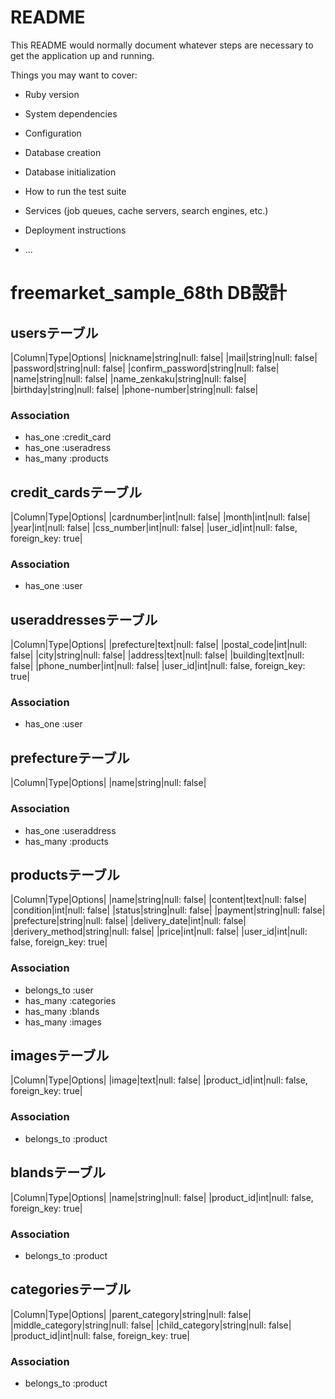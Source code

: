 # README

This README would normally document whatever steps are necessary to get the
application up and running.

Things you may want to cover:

* Ruby version

* System dependencies

* Configuration

* Database creation

* Database initialization

* How to run the test suite

* Services (job queues, cache servers, search engines, etc.)

* Deployment instructions

* ...

# freemarket_sample_68th DB設計
## usersテーブル
|Column|Type|Options|
|nickname|string|null: false|
|mail|string|null: false|
|password|string|null: false|
|confirm_password|string|null: false|
|name|string|null: false|
|name_zenkaku|string|null: false|
|birthday|string|null: false|
|phone-number|string|null: false|
### Association
- has_one :credit_card
- has_one :useradress
- has_many :products

## credit_cardsテーブル
|Column|Type|Options|
|cardnumber|int|null: false|
|month|int|null: false|
|year|int|null: false|
|css_number|int|null: false|
|user_id|int|null: false, foreign_key: true|


### Association
- has_one :user

## useraddressesテーブル
|Column|Type|Options|
|prefecture|text|null: false|
|postal_code|int|null: false|
|city|string|null: false|
|address|text|null: false|
|building|text|null: false|
|phone_number|int|null: false|
|user_id|int|null: false, foreign_key: true|

### Association
- has_one :user



## prefectureテーブル
|Column|Type|Options|
|name|string|null: false|

### Association
- has_one :useraddress
- has_many :products

## productsテーブル
|Column|Type|Options|
|name|string|null: false|
|content|text|null: false|
|condition|int|null: false|
|status|string|null: false|
|payment|string|null: false|
|prefecture|string|null: false|
|delivery_date|int|null: false|
|derivery_method|string|null: false|
|price|int|null: false|
|user_id|int|null: false, foreign_key: true|


### Association
- belongs_to :user
- has_many :categories
- has_many :blands
- has_many :images

## imagesテーブル
|Column|Type|Options|
|image|text|null: false|
|product_id|int|null: false, foreign_key: true|


### Association
- belongs_to :product

## blandsテーブル
|Column|Type|Options|
|name|string|null: false|
|product_id|int|null: false, foreign_key: true|


### Association
- belongs_to :product

## categoriesテーブル
|Column|Type|Options|
|parent_category|string|null: false|
|middle_category|string|null: false|
|child_category|string|null: false|
|product_id|int|null: false, foreign_key: true|


### Association
- belongs_to :product


